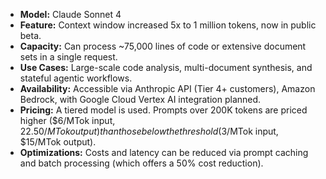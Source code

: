 *   **Model:** Claude Sonnet 4
*   **Feature:** Context window increased 5x to 1 million tokens, now in public beta.
*   **Capacity:** Can process ~75,000 lines of code or extensive document sets in a single request.
*   **Use Cases:** Large-scale code analysis, multi-document synthesis, and stateful agentic workflows.
*   **Availability:** Accessible via Anthropic API (Tier 4+ customers), Amazon Bedrock, with Google Cloud Vertex AI integration planned.
*   **Pricing:** A tiered model is used. Prompts over 200K tokens are priced higher ($6/MTok input, $22.50/MTok output) than those below the threshold ($3/MTok input, $15/MTok output).
*   **Optimizations:** Costs and latency can be reduced via prompt caching and batch processing (which offers a 50% cost reduction).
